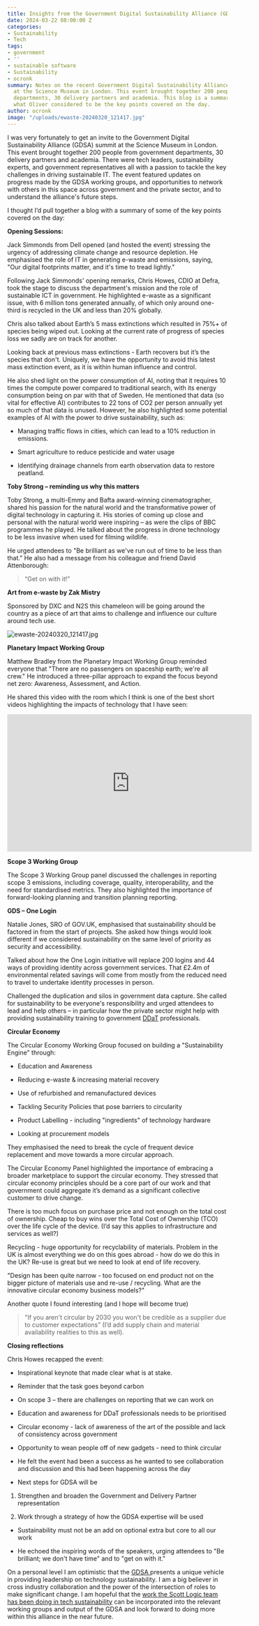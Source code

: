 ```yaml
---
title: Insights from the Government Digital Sustainability Alliance (GDSA) 2024 Summit
date: 2024-03-22 08:00:00 Z
categories:
- Sustainability
- Tech
tags:
- government
- ''
- sustainable software
- Sustainability
- ocronk
summary: Notes on the recent Government Digital Sustainability Alliance (GDSA) summit
  at the Science Museum in London. This event brought together 200 people from government
  departments, 30 delivery partners and academia. This blog is a summary of some of
  what Oliver considered to be the key points covered on the day.
author: ocronk
image: "/uploads/ewaste-20240320_121417.jpg"
---
```


I was very fortunately to get an invite to the Government Digital Sustainability Alliance (GDSA) summit at the Science Museum in London. This event brought together 200 people from government departments, 30 delivery partners and academia. There were tech leaders, sustainability experts, and government representatives all with a passion to tackle the key challenges in driving sustainable IT. The event featured updates on progress made by the GDSA working groups, and opportunities to network with others in this space across government and the private sector, and to understand the alliance's future steps.

I thought I’d pull together a blog with a summary of some of the key points covered on the day:

**Opening Sessions:**

Jack Simmonds from Dell opened (and hosted the event) stressing the urgency of addressing climate change and resource depletion. He emphasised the role of IT in generating e-waste and emissions, saying, "Our digital footprints matter, and it's time to tread lightly."

Following Jack Simmonds' opening remarks, Chris Howes, CDIO at Defra, took the stage to discuss the department's mission and the role of sustainable ICT in government. He highlighted e-waste as a significant issue, with 6 million tons generated annually, of which only around one-third is recycled in the UK and less than 20% globally.

Chris also talked about Earth’s 5 mass extinctions which resulted in 75%\+ of species being wiped out. Looking at the current rate of progress of species loss we sadly are on track for another.

Looking back at previous mass extinctions - Earth recovers but it’s the species that don't. Uniquely, we have the opportunity to avoid this latest mass extinction event, as it is within human influence and control.

He also shed light on the power consumption of AI, noting that it requires 10 times the compute power compared to traditional search, with its energy consumption being on par with that of Sweden. He mentioned that data (so vital for effective AI) contributes to 22 tons of CO2 per person annually yet so much of that data is unused. However, he also highlighted some potential examples of AI with the power to drive sustainability, such as:

* Managing traffic flows in cities, which can lead to a 10% reduction in emissions.

* Smart agriculture to reduce pesticide and water usage

* Identifying drainage channels from earth observation data to restore peatland.

**Toby Strong – reminding us why this matters**

Toby Strong, a multi-Emmy and Bafta award-winning cinematographer, shared his passion for the natural world and the transformative power of digital technology in capturing it. His stories of coming up close and personal with the natural world were inspiring – as were the clips of BBC programmes he played. He talked about the progress in drone technology to be less invasive when used for filming wildlife.

He urged attendees to "Be brilliant as we've run out of time to be less than that." He also had a message from his colleague and friend David Attenborough:

> “Get on with it!”

**Art from e-waste by Zak Mistry**

Sponsored by DXC and N2S this chameleon will be going around the country as a piece of art that aims to challenge and influence our culture around tech use.

![ewaste-20240320_121417.jpg](/uploads/ewaste-20240320_121417.jpg)

**Planetary Impact Working Group**

Matthew Bradley from the Planetary Impact Working Group reminded everyone that "There are no passengers on spaceship earth; we're all crew." He introduced a three-pillar approach to expand the focus beyond net zero: Awareness, Assessment, and Action.

He shared this video with the room which I think is one of the best short videos highlighting the impacts of technology that I have seen:

<iframe width="560" height="315" src="https://www.youtube.com/embed/Du7rBQ8Z4pk?si=z79pA2s53-5BCIIJ" title="YouTube video player" frameborder="0" allow="accelerometer; autoplay; clipboard-write; encrypted-media; gyroscope; picture-in-picture; web-share" referrerpolicy="strict-origin-when-cross-origin" allowfullscreen></iframe>

**Scope 3 Working Group**

The Scope 3 Working Group panel discussed the challenges in reporting scope 3 emissions, including coverage, quality, interoperability, and the need for standardised metrics. They also highlighted the importance of forward-looking planning and transition planning reporting.

**GDS – One Login**

Natalie Jones, SRO of GOV.UK, emphasised that sustainability should be factored in from the start of projects. She asked how things would look different if we considered sustainability on the same level of priority as security and accessibility.

Talked about how the One Login initiative will replace 200 logins and 44 ways of providing identity across government services. That £2.4m of environmental related savings will come from mostly from the reduced need to travel to undertake identity processes in person.

Challenged the duplication and silos in government data capture. She called for sustainability to be everyone's responsibility and urged attendees to lead and help others – in particular how the private sector might help with providing sustainability training to government [DDaT](https://ddat-capability-framework.service.gov.uk/) professionals.

**Circular Economy**

The Circular Economy Working Group focused on building a "Sustainability Engine" through:

* Education and Awareness

* Reducing e-waste & increasing material recovery

* Use of refurbished and remanufactured devices

* Tackling Security Policies that pose barriers to circularity

* Product Labelling - including "ingredients" of technology hardware

* Looking at procurement models

They emphasised the need to break the cycle of frequent device replacement and move towards a more circular approach.

The Circular Economy Panel highlighted the importance of embracing a broader marketplace to support the circular economy. They stressed that circular economy principles should be a core part of our work and that government could aggregate it’s demand as a significant collective customer to drive change.

There is too much focus on purchase price and not enough on the total cost of ownership. Cheap to buy wins over the Total Cost of Ownership (TCO) over the life cycle of the device. (I’d say this applies to infrastructure and services as well?)

Recycling - huge opportunity for recyclability of materials. Problem in the UK is almost everything we do on this goes abroad - how do we do this in the UK? Re-use is great but we need to look at end of life recovery.

"Design has been quite narrow - too focused on end product not on the bigger picture of materials use and re-use / recycling. What are the innovative circular economy business models?"

Another quote I found interesting (and I hope will become true) 
> "If you aren't circular by 2030 you won't be credible as a supplier due to customer expectations” 
(I’d add supply chain and material availability realities to this as well).

**Closing reflections**

Chris Howes recapped the event:

* Inspirational keynote that made clear what is at stake.

* Reminder that the task goes beyond carbon

* On scope 3 – there are challenges on reporting that we can work on

* Education and awareness for DDaT professionals needs to be prioritised

* Circular economy - lack of awareness of the art of the possible and lack of consistency across government

* Opportunity to wean people off of new gadgets - need to think circular

* He felt the event had been a success as he wanted to see collaboration and discussion and this had been happening across the day

* Next steps for GDSA will be

1. Strengthen and broaden the Government and Delivery Partner representation

2. Work through a strategy of how the GDSA expertise will be used

* Sustainability must not be an add on optional extra but core to all our work

* He echoed the inspiring words of the speakers, urging attendees to "Be brilliant; we don't have time" and to "get on with it."

On a personal level I am optimistic that the [GDSA ](https://sustainableict.blog.gov.uk/category/sustainable-ict/gdsa/) presents a unique vehicle in providing leadership on technology sustainability. I am a big believer in cross industry collaboration and the power of the intersection of roles to make significant change. I am hopeful that the [work the Scott Logic team has been doing in tech sustainability](https://blog.scottlogic.com/category/sustainability.html) can be incorporated into the relevant working groups and output of the GDSA and look forward to doing more within this alliance in the near future.